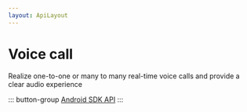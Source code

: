 ```yaml
---
layout: ApiLayout
---
```


# Voice call

Realize one-to-one or many to many real-time voice calls and provide a clear audio experience

::: button-group
[Android SDK API](https://docs.agora.io/cn/Voice/API%20Reference/java/index.html)
:::